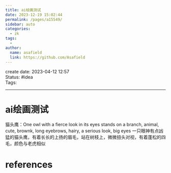 ```yaml
---
title: ai绘画测试
date: 2023-12-19 15:02:44
permalink: /pages/a15549/
sidebar: auto
categories:
  - zk
tags:
  - 
author: 
  name: asafield
  link: https://github.com/Asafield
---
```


create date: 2023-04-12 12:57  
Status: #idea  
Tags: 

---

# ai绘画测试
猫头鹰：One owl with a fierce look in its eyes stands on  a branch, animal, cute, brownk, long eyebrows, hairy, a serious look, big eyes
一只眼神有点凶猛的猫头鹰，有着长长的上扬的眉毛，站在树枝上，微微扭头对视，有着蓬松的四毛，颜色与老虎相似
# references